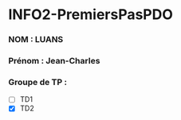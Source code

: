 # INFO2-PremiersPasPDO

### NOM : LUANS
### Prénom : Jean-Charles
### Groupe de TP : 
- [ ] TD1
- [X] TD2

